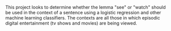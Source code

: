 This project looks to determine whether the lemma "see" or "watch" should be used in the context of a sentence using a logistic regression and other machine learning classifiers. The contexts are all those in which episodic digital entertainment (tv shows and movies) are being viewed.